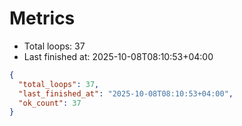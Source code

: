 # Metrics

- Total loops: 37
- Last finished at: 2025-10-08T08:10:53+04:00

```json
{
  "total_loops": 37,
  "last_finished_at": "2025-10-08T08:10:53+04:00",
  "ok_count": 37
}
```
